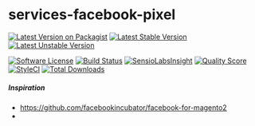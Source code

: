 # services-facebook-pixel

[![Latest Version on Packagist](https://img.shields.io/packagist/v/bytic/services-facebook-pixel.svg?style=flat-square)](https://packagist.org/packages/bytic/services-facebook-pixel)
[![Latest Stable Version](https://poser.pugx.org/bytic/services-facebook-pixel/v/stable)](https://packagist.org/packages/bytic/services-facebook-pixel)
[![Latest Unstable Version](https://poser.pugx.org/bytic/services-facebook-pixel/v/unstable)](https://packagist.org/packages/bytic/services-facebook-pixel)

[![Software License](https://img.shields.io/badge/license-MIT-brightgreen.svg?style=flat-square)](LICENSE)
[![Build Status](https://img.shields.io/travis/ByTIC/services-facebook-pixel/master.svg?style=flat-square)](https://travis-ci.org/ByTIC/services-facebook-pixel)
[![SensioLabsInsight](https://img.shields.io/sensiolabs/i/1d883a78-08d3-465f-ac5a-c916c01b9603.svg?style=flat-square)](https://insight.sensiolabs.com/projects/1d883a78-08d3-465f-ac5a-c916c01b9603)
[![Quality Score](https://img.shields.io/scrutinizer/g/bytic/services-facebook-pixel.svg?style=flat-square)](https://scrutinizer-ci.com/g/bytic/services-facebook-pixel)
[![StyleCI](https://styleci.io/repos/87421067/shield?branch=master)](https://styleci.io/repos/87421067)
[![Total Downloads](https://img.shields.io/packagist/dt/bytic/services-facebook-pixel.svg?style=flat-square)](https://packagist.org/packages/bytic/services-facebook-pixel)



##### Inspiration
* https://github.com/facebookincubator/facebook-for-magento2
* 
